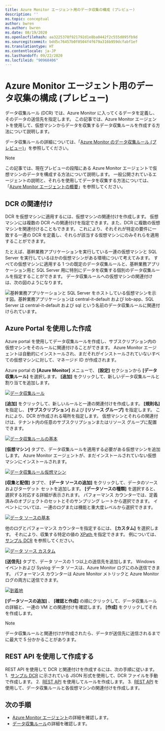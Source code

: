 ```yaml
---
title: Azure Monitor エージェント用のデータ収集の構成 (プレビュー)
description: ''
ms.topic: conceptual
author: bwren
ms.author: bwren
ms.date: 08/19/2020
ms.openlocfilehash: aa3225378f921792d1e8ba0442f2c555d095fb9d
ms.sourcegitcommit: bdd5c76457b0f0504f4f679a316b959dcfabf1ef
ms.translationtype: HT
ms.contentlocale: ja-JP
ms.lasthandoff: 09/22/2020
ms.locfileid: "90968406"
---
```

# <a name="configure-data-collection-for-the-azure-monitor-agent-preview"></a>Azure Monitor エージェント用のデータ収集の構成 (プレビュー)
データ収集ルール (DCR) では、Azure Monitor に入ってくるデータを定義し、そのデータの送信先を指定します。 この記事では、Azure Monitor エージェントを使用して、仮想マシンからデータを収集するデータ収集ルールを作成する方法について説明します。

データ収集ルールの詳細については、「[Azure Monitor のデータ収集ルール (プレビュー)](data-collection-rule-overview.md)」を参照してください。

> [!NOTE]
> この記事では、現在プレビューの段階にある Azure Monitor エージェントで仮想マシンのデータを構成する方法について説明します。 一般公開されているエージェントの説明と、それらを使用してデータを収集する方法については、「[Azure Monitor エージェントの概要](agents-overview.md)」を参照してください。


## <a name="dcr-associations"></a>DCR の関連付け
DCR を仮想マシンに適用するには、仮想マシンの関連付けを作成します。 仮想マシンには複数の DCR への関連付けを指定できます。また、DCR に複数の仮想マシンを関連付けることもできます。 これにより、それそれが特定の要件に一致する一連の DCR を定義し、それらが該当する仮想マシンにのみそれらを適用することができます。 

たとえば、基幹業務アプリケーションを実行している一連の仮想マシンと SQL Server を実行しているほかの仮想マシンがある環境について考えてみます。 すべての仮想マシンに適用する 1 つの既定のデータ収集ルールと、基幹業務アプリケーション用と SQL Server 用に特別にデータを収集する個別のデータ収集ルールを指定することができます。 データ収集ルールへの仮想マシンの関連付けは、次の図のようになります。

![基幹業務アプリケーションと SQL Server をホストしている仮想マシンを示す図。基幹業務アプリケーションは central-it-default および lob-app、SQL Server は central-it-default および sql という名前のデータ収集ルールに関連付けられています。](media/data-collection-rule-azure-monitor-agent/associations.png)

## <a name="create-using-the-azure-portal"></a>Azure Portal を使用した作成
Azure portal を使用してデータ収集ルールを作成し、サブスクリプション内の仮想マシンをそのルールに関連付けることができます。 Azure Monitor エージェントは自動的にインストールされ、まだそれがインストールされていないすべての仮想マシンに対して、マネージド ID が作成されます。

Azure portal の **[Azure Monitor]** メニューで、 **[設定]** セクションから **[データ収集ルール]** を選択します。 **[追加]** をクリックして、新しいデータ収集ルールと割り当てを追加します。

[![データ収集ルール](media/azure-monitor-agent/data-collection-rules.png)](media/azure-monitor-agent/data-collection-rules.png#lightbox)

**[追加]** をクリックして、新しいルールと一連の関連付けを作成します。 **[規則名]** を指定し、 **[サブスクリプション]** および **[リソース グループ]** を指定します。 これにより、DCR が作成される場所を指定します。 仮想マシンとそれらの関連付けは、テナント内の任意のサブスクリプションまたはリソース グループに配置できます。

[![データ収集ルールの基本](media/azure-monitor-agent/data-collection-rule-basics.png)](media/azure-monitor-agent/data-collection-rule-basics.png#lightbox)

**[仮想マシン]** タブで、データ収集ルールを適用する必要がある仮想マシンを追加します。 Azure Monitor エージェントが、まだインストールされていない仮想マシンにインストールされます。

[![データ収集ルール仮想マシン](media/azure-monitor-agent/data-collection-rule-virtual-machines.png)](media/azure-monitor-agent/data-collection-rule-virtual-machines.png#lightbox)

**[収集と配信]** タブで、 **[データ ソースの追加]** をクリックして、データのソースおよびターゲット セットを追加します。 **[データソースの種類]** を選択すると、選択する対応する詳細が表示されます。 パフォーマンス カウンターでは、定義済みのオブジェクトのセットとそのサンプリング レートから選択できます。 イベントについては、一連のログまたは機能と重大度レベルから選択できます。 

[![データ ソースの基本](media/azure-monitor-agent/data-collection-rule-data-source-basic.png)](media/azure-monitor-agent/data-collection-rule-data-source-basic.png#lightbox)


他のログとパフォーマンス カウンターを指定するには、 **[カスタム]** を選択します。 それにより、収集する特定の値の [XPath ](https://www.w3schools.com/xml/xpath_syntax.asp) を指定できます。 例については、[サンプル DCR](data-collection-rule-overview.md#sample-data-collection-rule) を参照してください。

[![データ ソース カスタム](media/azure-monitor-agent/data-collection-rule-data-source-custom.png)](media/azure-monitor-agent/data-collection-rule-data-source-custom.png#lightbox)

**[送信先]** タブで、データ ソースの 1 つ以上の送信先を追加します。 Windows イベントおよび Syslog データ ソースは、Azure Monitor ログにのみ送信できます。 パフォーマンス カウンターは Azure Monitor メトリックと Azure Monitor ログの両方に送信できます。

[![到着地](media/azure-monitor-agent/data-collection-rule-destination.png)](media/azure-monitor-agent/data-collection-rule-destination.png#lightbox)

**[データソースの追加]** 、 **[確認と作成]** の順にクリックして、データ収集ルールの詳細と、一連の VM との関連付けを確認します。 **[作成]** をクリックしてそれを作成します。

> [!NOTE]
> データ収集ルールと関連付けが作成されたら、データが送信先に送信されるまでに最大で 5 分かかることがあります。

## <a name="createusingrestapi"></a>REST API を使用して作成する
REST API を使用して DCR と関連付けを作成するには、次の手順に従います。 
1.  [サンプル DCR](data-collection-rule-overview.md#sample-data-collection-rule) に示されている JSON 形式を使用して、DCR ファイルを手動で作成します。
2.  [REST API](https://docs.microsoft.com/rest/api/monitor/datacollectionrules/create#examples) を使用してルールを作成します。
3.  [REST API](https://docs.microsoft.com/rest/api/monitor/datacollectionruleassociations/create#examples) を使用して、データ収集ルールと各仮想マシンの関連付けを作成します。

## <a name="next-steps"></a>次の手順

- [Azure Monitor エージェント](azure-monitor-agent-overview.md)の詳細を確認します。
- [データ収集ルール](data-collection-rule-overview.md)の詳細を確認します。
